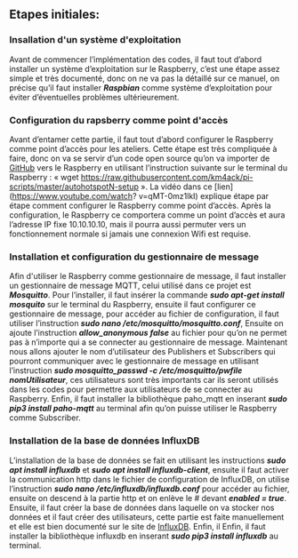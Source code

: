 ## Etapes initiales:

### Insallation d'un système d'exploitation
  Avant de commencer l’implémentation des codes, il faut tout d’abord installer un système d’exploitation sur le Raspberry, c’est une étape assez simple et très documenté, donc on   ne va pas la détaillé sur ce manuel, on précise qu’il faut installer ***Raspbian*** comme système d’exploitation pour éviter d’éventuelles problèmes ultérieurement.

### Configuration du rapsberry comme point d'accès
  Avant d’entamer cette partie, il faut tout d’abord configurer le Raspberry comme point d’accès pour les ateliers. Cette étape est très compliquée à faire, donc on va se servir     d’un code open source qu’on va importer de [GitHub](https://github.com/km4ack/pi-scripts/blob/master/autohotspotN-setup) vers le Raspberry en utilisant l’instruction suivante     sur le terminal du Raspberry : « wget https://raw.githubusercontent.com/km4ack/pi-scripts/master/autohotspotN-setup ». La vidéo dans ce [lien](https://www.youtube.com/watch?       v=qMT-0mz1lkI) explique étape par étape comment configurer le Raspberry comme point d’accès.
  Après la configuration, le Raspberry ce comportera comme un point d’accès et aura l’adresse IP fixe 10.10.10.10, mais il pourra aussi permuter vers un fonctionnement normale si   jamais une connexion Wifi est requise.

### Installation et configuration du gestionnaire de message
Afin d'utiliser le Raspberry comme gestionnaire de message, il faut installer un gestionnaire de message MQTT, celui utilisé dans ce projet est ***Mosquitto***.
Pour l’installer, il faut insérer la commande ***sudo apt-get install mosquito*** sur le terminal du Raspberry, ensuite il faut configurer ce gestionnaire de message, pour accéder au fichier de configuration, il faut utiliser l’instruction ***sudo nano /etc/mosquitto/mosquitto.conf***, Ensuite on ajoute l’instruction ***allow_anonymous false*** au fichier pour qu’on ne permet pas à n’importe qui a se connecter au gestionnaire de message.
Maintenant nous allons ajouter le nom d’utilisateur des Publishers et Subscribers qui pourront communiquer avec le gestionnaire de message en utilisant l’instruction ***sudo mosquitto_passwd -c /etc/mosquitto/pwfile nomUtilisateur***, ces utilisateurs sont très importants car ils seront utilisés dans les codes pour permettre aux utilisateurs de se connecter au Raspberry.
Enfin, il faut installer la bibliothèque paho_mqtt en inserant ***sudo pip3 install paho-mqtt*** au terminal afin qu’on puisse utiliser le Raspberry comme Subscriber.

### Installation de la base de données InfluxDB
L’installation de la base de données se fait en utilisant les instructions ***sudo apt install influxdb*** et ***sudo apt install influxdb-client***, ensuite il faut activer la communication http dans le fichier de configuration de InfluxDB, on utilise l’instruction ***sudo nano /etc/influxdb/influxdb.conf*** pour accéder au fichier, ensuite on descend à la partie http et on enlève le # devant ***enabled = true***.
Ensuite, il faut créer la base de données dans laquelle on va stocker nos données et il faut créer des utilisateurs, cette partie est faite manuellement et elle est bien documenté sur le site de [InfluxDB](https://docs.influxdata.com/influxdb/v2.1/get-started/).
Enfin, il Enfin, il faut installer la bibliothèque influxdb en inserant ***sudo pip3 install influxdb*** au terminal.
